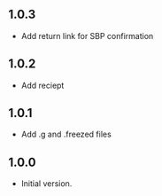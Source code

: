 ## 1.0.3

- Add return link for SBP confirmation

## 1.0.2

- Add reciept

## 1.0.1

- Add .g and .freezed files

## 1.0.0

- Initial version.
